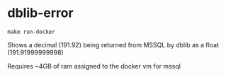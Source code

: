 # dblib-error

`make run-docker`

Shows a decimal (191.92) being returned from MSSQL by dblib as a float (191.91999999998)

Requires ~4GB of ram assigned to the docker vm for mssql
